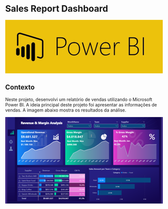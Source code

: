 # Sales Report Dashboard

<p align="center"><img src="./img.jpg" ></p>

## Contexto
Neste projeto, desenvolvi um relatório de vendas utilizando  o Microsoft Power BI. A ideia principal deste projeto foi apresentar as informações de vendas. A imagem abaixo mostra os resultados da análise.

<p align="left"><img src="./Dashboard.png" ></p>
